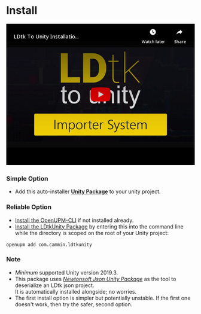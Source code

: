 # Install

[![Video](../../images/img_Video_Install.png)](https://youtu.be/ah5MLaU5m8s)

### Simple Option
- Add this auto-installer [**Unity Package**](https://package-installer.glitch.me/v1/installer/OpenUPM/com.cammin.ldtkunity?registry=https%3A%2F%2Fpackage.openupm.com) to your unity project.

### Reliable Option
- [Install the OpenUPM-CLI](https://openupm.com/docs/getting-started.html#installing-openupm-cli) if not installed already.
- [Install the LDtkUnity Package](https://openupm.com/docs/getting-started.html#installing-a-upm-package) by entering this into the command line while the directory is scoped on the root of your Unity project:  
```
openupm add com.cammin.ldtkunity
```  

### Note
- *Minimum* supported Unity version 2019.3.
- This package uses [*Newtonsoft Json Unity Package*](https://docs.unity3d.com/Packages/com.unity.nuget.newtonsoft-json@2.0/manual/index.html) as the tool to deserialize an LDtk json project.   
  It is automatically installed alongside; no worries.
- The first install option is simpler but potentially unstable. If the first one doesn't work, then try the safer, second option.
